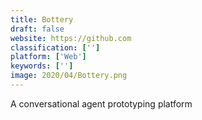 ```yaml
---
title: Bottery
draft: false 
website: https://github.com
classification: ['']
platform: ['Web']
keywords: ['']
image: 2020/04/Bottery.png
---
```

A conversational agent prototyping platform
